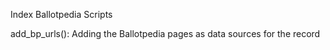 Index Ballotpedia Scripts

add_bp_urls():
    Adding the Ballotpedia pages as data sources for the record